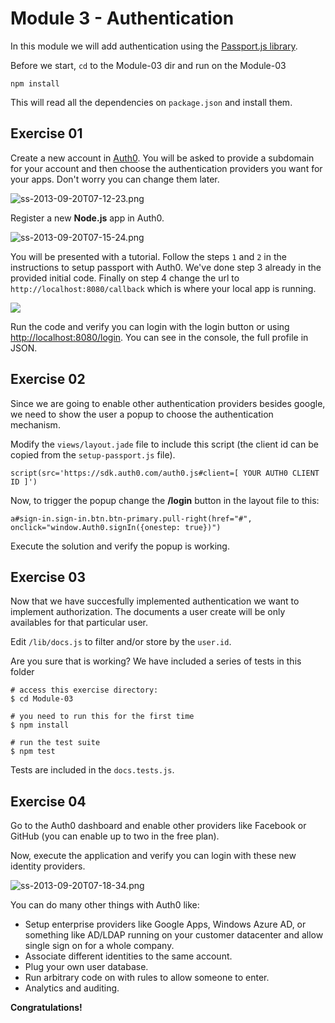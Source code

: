 # Module 3 - Authentication

In this module we will add authentication using the [Passport.js library](http://passportjs.org/).

Before we start, `cd` to the Module-03 dir and run on the Module-03

    npm install 

This will read all the dependencies on `package.json` and install them.

## Exercise 01

Create a new account in [Auth0](http://developers.auth0.com). You will be asked to provide a subdomain for your account and then choose the authentication providers you want for your apps. Don't worry you can change them later.

![ss-2013-09-20T07-12-23.png](http://blog.auth0.com.s3.amazonaws.com/ss-2013-09-20T07-12-23.png)

Register a new __Node.js__ app in Auth0. 

![ss-2013-09-20T07-15-24.png](http://blog.auth0.com.s3.amazonaws.com/ss-2013-09-20T07-15-24.png)

You will be presented with a tutorial. Follow the steps `1` and `2` in the instructions to setup passport with Auth0. We've done step 3 already in the provided initial code. 
Finally on step 4 change the url to `http://localhost:8080/callback` which is where your local app is running.

![](https://dl.dropbox.com/s/6ca2ebv64m9022e/ss-2013-09-19T19-20-38.png)

Run the code and verify you can login with the login button or using [http://localhost:8080/login](http://localhost:8080/login). You can see in the console, the full profile in JSON.

## Exercise 02

Since we are going to enable other authentication providers besides google, we need to show the user a popup to choose the authentication mechanism.

Modify the `views/layout.jade` file to include this script (the client id can be copied from the `setup-passport.js` file).

    script(src='https://sdk.auth0.com/auth0.js#client=[ YOUR AUTH0 CLIENT ID ]')

Now, to trigger the popup change the __/login__ button in the layout file to this:

    a#sign-in.sign-in.btn.btn-primary.pull-right(href="#", onclick="window.Auth0.signIn({onestep: true})") 

Execute the solution and verify the popup is working.

## Exercise 03

Now that we have succesfully implemented authentication we want to implement authorization. The documents a user create will be only availables for that particular user.

Edit ```/lib/docs.js``` to filter and/or store by the `user.id`.

Are you sure that is working? We have included a series of tests in this folder

~~~
# access this exercise directory:
$ cd Module-03

# you need to run this for the first time
$ npm install 

# run the test suite
$ npm test
~~~

Tests are included in the ```docs.tests.js```.

## Exercise 04

Go to the Auth0 dashboard and enable other providers like Facebook or GitHub (you can enable up to two in the free plan).

Now, execute the application and verify you can login with these new identity providers.

![ss-2013-09-20T07-18-34.png](http://blog.auth0.com.s3.amazonaws.com/ss-2013-09-20T07-18-34.png)

You can do many other things with Auth0 like: 

* Setup enterprise providers like Google Apps, Windows Azure AD, or something like AD/LDAP running on your customer datacenter and allow single sign on for a whole company. 
* Associate different identities to the same account.
* Plug your own user database.
* Run arbitrary code on with rules to allow someone to enter.
* Analytics and auditing.

**Congratulations!**

